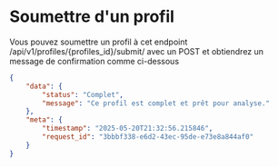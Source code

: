 # Soumettre d'un profil
Vous pouvez soumettre un profil à cet endpoint /api/v1/profiles/{profiles_id}/submit/ avec un POST et obtiendrez un message de confirmation comme ci-dessous
```json
{
    "data": {
        "status": "Complet",
        "message": "Ce profil est complet et prêt pour analyse."
    },
    "meta": {
        "timestamp": "2025-05-20T21:32:56.215846",
        "request_id": "3bbbf338-e6d2-43ec-95de-e73e8a844af0"
    }
}
```